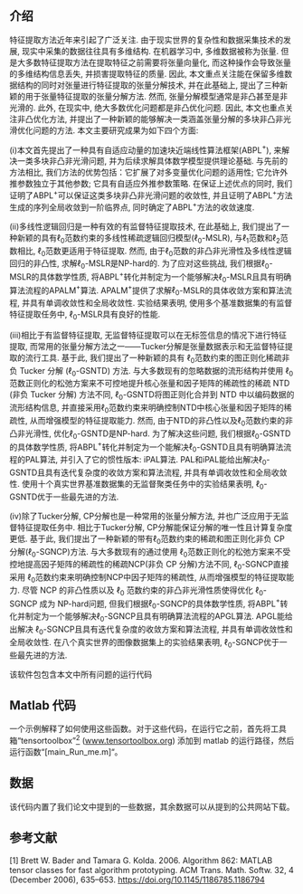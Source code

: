 ## 介绍
特征提取方法近年来引起了广泛关注. 由于现实世界的复杂性和数据采集技术的发展, 现实中采集的数据往往具有多维结构. 在机器学习中, 多维数据被称为张量.  但是大多数特征提取方法在提取特征之前需要将张量向量化, 而这种操作会导致张量的多维结构信息丢失, 并损害提取特征的质量. 因此, 本文重点关注能在保留多维数据结构的同时对张量进行特征提取的张量分解技术, 并在此基础上, 提出了三种新颖的用于张量特征提取的张量分解方法. 然而, 张量分解模型通常是非凸甚至是非光滑的. 此外, 在现实中, 绝大多数优化问题都是非凸优化问题. 因此, 本文也重点关注非凸优化方法, 并提出了一种新颖的能够解决一类涵盖张量分解的多块非凸非光滑优化问题的方法. 
本文主要研究成果为如下四个方面: 

(i)本文首先提出了一种具有自适应动量的加速块近端线性算法框架(ABPL$^+$), 来解决一类多块非凸非光滑问题, 并为后续求解具体数学模型提供理论基础.  与先前的方法相比, 我们方法的优势包括：它扩展了对多变量优化问题的适用性; 它允许外推参数独立于其他参数; 它具有自适应外推参数策略. 
在保证上述优点的同时, 我们证明了ABPL$^+$可以保证这类多块非凸非光滑问题的收敛性, 并且证明了ABPL$^+$方法生成的序列全局收敛到一阶临界点, 同时确定了ABPL$^+$方法的收敛速度. 

(ii)多线性逻辑回归是一种有效的有监督特征提取技术, 在此基础上, 我们提出了一种新颖的具有$\ell_0$范数约束的多线性稀疏逻辑回归模型($\ell_0$-MSLR), 与$\ell_1$范数和$\ell_2$范数相比, $\ell_0$范数更适用于特征提取.  然而, 由于$\ell_0$范数的非凸非光滑性及多线性逻辑回归的非凸性, 求解$\ell_0$-MSLR是NP-hard的. 为了应对这些挑战, 我们根据$\ell_{0}$-MSLR的具体数学性质, 将ABPL$^+$转化并制定为一个能够解决$\ell_0$-MSLR且具有明确算法流程的APALM$^+$算法. APALM$^+$提供了求解$\ell_0$-MSLR的具体收敛方案和算法流程, 并具有单调收敛性和全局收敛性.  实验结果表明, 使用多个基准数据集的有监督特征提取任务中, $\ell_0$-MSLR具有良好的性能.  
 
(iii)相比于有监督特征提取, 无监督特征提取可以在无标签信息的情况下进行特征提取, 而常用的张量分解方法之一——Tucker分解是张量数据表示和无监督特征提取的流行工具. 基于此, 我们提出了一种新颖的具有 $\ell_{0}$范数约束的图正则化稀疏非负 Tucker 分解 ($\ell_{0}$-GSNTD) 方法. 与大多数现有的忽略数据的流形结构并使用 $\ell_{0}$范数正则化的松弛方案来不可控地提升核心张量和因子矩阵的稀疏性的稀疏 NTD (非负 Tucker 分解) 方法不同, 
$\ell_{0}$-GSNTD将图正则化合并到 NTD 中以编码数据的流形结构信息, 并直接采用$\ell_{0}$范数约束来明确控制NTD中核心张量和因子矩阵的稀疏性, 从而增强模型的特征提取能力. 然而, 由于NTD的非凸性以及$\ell_{0}$范数约束的非凸非光滑性, 优化$\ell_{0}$-GSNTD是NP-hard. 
为了解决这些问题, 我们根据$\ell_{0}$-GSNTD的具体数学性质, 将ABPL$^+$转化并制定为一个能解决$\ell_{0}$-GSNTD且具有明确算法流程的PAL算法, 并引入了它的惯性版本: iPAL算法.  PAL和iPAL能给出解决$\ell_{0}$-GSNTD且具有迭代复杂度的收敛方案和算法流程, 并具有单调收敛性和全局收敛性.  使用十个真实世界基准数据集的无监督聚类任务中的实验结果表明, $\ell_{0}$-GSNTD优于一些最先进的方法.  

(iv)除了Tucker分解, CP分解也是一种常用的张量分解方法, 并也广泛应用于无监督特征提取任务中. 相比于Tucker分解, CP分解能保证分解的唯一性且计算复杂度更低. 基于此, 我们提出了一种新颖的带有$\ell_{0}$范数约束的稀疏和图正则化非负 CP 分解($\ell_{0}$-SGNCP)方法. 与大多数现有的通过使用 $\ell_{0}$范数正则化的松弛方案来不受控地提高因子矩阵的稀疏性的稀疏NCP(非负 CP 分解)方法不同, $\ell_{0}$-SGNCP直接采用 $\ell_{0}$范数约束来明确控制NCP中因子矩阵的稀疏性, 从而增强模型的特征提取能力. 
尽管 NCP 的非凸性质以及 $\ell_{0}$ 范数约束的非凸非光滑性质使得优化 $\ell_{0}$-SGNCP 成为 NP-hard问题, 但我们根据$\ell_{0}$-SGNCP的具体数学性质, 将ABPL$^+$转化并制定为一个能够解决$\ell_{0}$-SGNCP且具有明确算法流程的APGL算法. APGL能给出解决 $\ell_{0}$-SGNCP且具有迭代复杂度的收敛方案和算法流程, 并具有单调收敛性和全局收敛性.  在八个真实世界的图像数据集上的实验结果表明,  $\ell_{0}$-SGNCP优于一些最先进的方法. 

该软件包包含本文中所有问题的运行代码

## Matlab 代码
一个示例解释了如何使用这些函数。对于这些代码，在运行它之前，首先将工具箱“tensortoolbox”[<sup>2</sup>](#refer-id) (www.tensortoolbox.org) 添加到 matlab 的运行路径，然后运行函数“[main_Run_me.m]“。


## 数据
该代码内置了我们论文中提到的一些数据，其余数据可以从提到的公共网站下载。

## 参考文献
[1] Brett W. Bader and Tamara G. Kolda. 2006. Algorithm 862: MATLAB tensor classes for fast algorithm prototyping. ACM Trans. Math. Softw. 32, 4 (December 2006), 635–653. https://doi.org/10.1145/1186785.1186794
